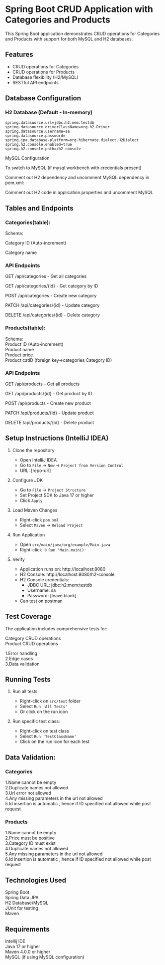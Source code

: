 # Spring Boot CRUD Application with Categories and Products

This Spring Boot application demonstrates CRUD operations for Categories and Products with support for both MySQL and H2 databases.

## Features

- CRUD operations for Categories
- CRUD operations for Products
- Database flexibility (H2/MySQL)
- RESTful API endpoints

## Database Configuration

### H2 Database (Default - In-memory)
```properties
spring.datasource.url=jdbc:h2:mem:testdb
spring.datasource.driverClassName=org.h2.Driver
spring.datasource.username=sa
spring.datasource.password=
spring.jpa.database-platform=org.hibernate.dialect.H2Dialect
spring.h2.console.enabled=true
spring.h2.console.path=/h2-console
```
MySQL Configuration

To switch to MySQL:(if mysql workbench with credentials present)

Comment out H2 dependency and uncomment MySQL dependency in pom.xml:  

Comment out H2 code in application.properties and uncomment MySQL




## Tables and Endpoints
### Categories(table):  

Schema:  

Category ID  (Auto-increment)

Category name

### API Endpoints
GET /api/categories - Get all categories  

GET /api/categories/{id} - Get category by ID  

POST /api/categories - Create new category  

PATCH /api/categories/{id} - Update category  

DELETE /api/categories/{id} - Delete category  

### Products(table):  
Schema:  
Product ID  (Auto-increment)  
Product name  
Product price  
Product catID (foreign key->categories Category ID)  

### API Endpoints
GET /api/products - Get all products  

GET /api/products/{id} - Get product by ID  
 
POST /api/products - Create new product  

PATCH /api/products/{id} - Update product  

DELETE /api/products/{id} - Delete product  



## Setup Instructions (IntelliJ IDEA)

1. Clone the repository
    - Open IntelliJ IDEA
    - Go to `File` → `New` → `Project from Version Control`
    - URL: [repo-url]

2. Configure JDK
    - Go to `File` → `Project Structure`
    - Set Project SDK to Java 17 or higher
    - Click `Apply`

3. Load Maven Changes
    - Right-click `pom.xml`
    - Select `Maven` → `Reload Project`

4. Run Application
    - Open `src/main/java/org/example/Main.java`
    - Right-click → `Run 'Main.main()'`

5. Verify
    - Application runs on: http://localhost:8080
    - H2 Console: http://localhost:8080/h2-console
    - H2 Console credentials:
        - JDBC URL: jdbc:h2:mem:testdb
        - Username: sa
        - Password: [leave blank]
    - Can test on postman

## Test Coverage  

The application includes comprehensive tests for:  

Category CRUD operations  
Product CRUD operations  

1.Error handling  
2.Edge cases  
3.Data validation  
## Running Tests

1. Run all tests:
    - Right-click on `src/test` folder
    - Select `Run 'All Tests'`
    - Or click on the run icon
   

2. Run specific test class:
    - Right-click on test class
    - Select `Run 'TestClassName'`
    - Click on the run icon for each test
   
## Data Validation:  

### Categories  
1.Name cannot be empty  
2.Duplicate names not allowed  
3.Url error not allowed  
4.Any missing parameters in the url not allowed  
5.Id insertion is automatic , hence if ID specified not allowed while post request


### Products  
1.Name cannot be empty  
2.Price must be positive  
3.Category ID must exist  
4.Duplicate names not allowed    
5.Any missing parameters in the url not allowed  
6.Id insertion is automatic , hence if ID specified not allowed while post request
 

## Technologies Used  
Spring Boot  
Spring Data JPA  
H2 Database/MySQL  
JUnit  for testing  
Maven    


## Requirements  
Intellij IDE  
Java 17 or higher  
Maven 4.0.0 or higher  
MySQL (if using MySQL configuration)
